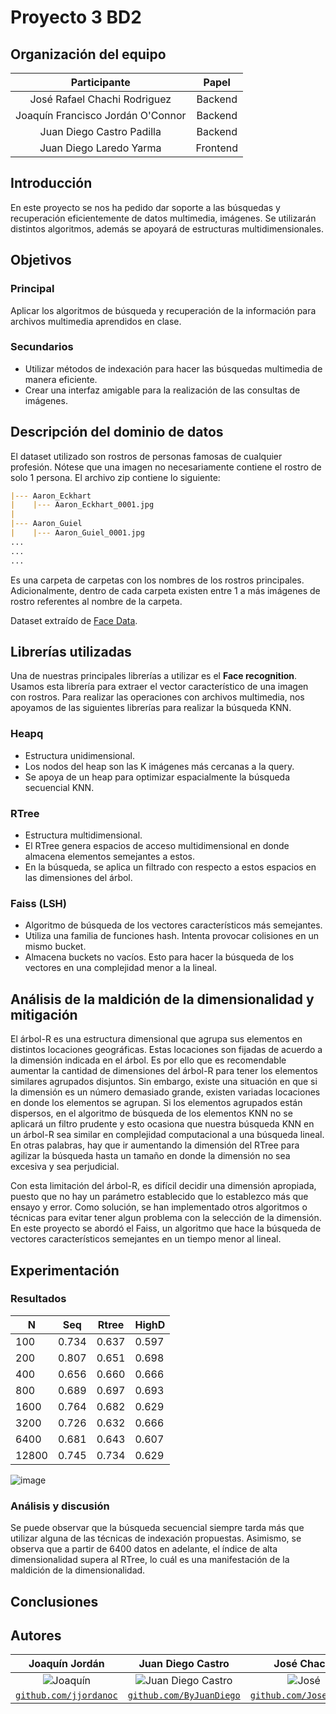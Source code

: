 # Proyecto 3 BD2

## Organización del equipo

|            Participante             |   Papel   |
|:-----------------------------------:|:---------:|
|  José Rafael Chachi Rodriguez       |  Backend  |
|    Joaquín Francisco Jordán O'Connor|  Backend  |
|     Juan Diego Castro Padilla       |  Backend |
|   Juan Diego Laredo Yarma           | Frontend  |

## Introducción 
En este proyecto se nos ha pedido dar soporte a las búsquedas y recuperación eficientemente de datos multimedia, imágenes. Se utilizarán distintos algoritmos, además se apoyará de estructuras multidimensionales.

## Objetivos
### Principal
Aplicar los algoritmos de búsqueda y recuperación de la información para archivos multimedia aprendidos en clase.
### Secundarios
- Utilizar métodos de indexación para hacer las búsquedas multimedia de manera eficiente.
- Crear una interfaz amigable para la realización de las consultas de imágenes.


## Descripción del dominio de datos
El dataset utilizado son rostros de personas famosas de cualquier profesión. Nótese que una imagen no necesariamente contiene el rostro de solo 1 persona.
El archivo zip contiene lo siguiente:

```markdown
|--- Aaron_Eckhart
|    |--- Aaron_Eckhart_0001.jpg
|
|--- Aaron_Guiel
|    |--- Aaron_Guiel_0001.jpg
...
...
...
```
Es una carpeta de carpetas con los nombres de los rostros principales. Adicionalmente, dentro de cada carpeta existen entre 1 a más imágenes de rostro referentes al nombre de la carpeta.

Dataset extraído de [Face Data](http://vis-www.cs.umass.edu/lfw/).

## Librerías utilizadas

Una de nuestras principales librerías a utilizar es el **Face recognition**. Usamos esta librería para extraer el vector característico de una imagen con rostros.
Para realizar las operaciones con archivos multimedia, nos apoyamos de las siguientes librerías para realizar la búsqueda KNN.

### Heapq
- Estructura unidimensional.
- Los nodos del heap son las K imágenes más cercanas a la query.
- Se apoya de un heap para optimizar espacialmente la búsqueda secuencial KNN.

### RTree
- Estructura multidimensional.
- El RTree genera espacios de acceso multidimensional en donde almacena elementos semejantes a estos.
- En la búsqueda, se aplica un filtrado con respecto a estos espacios en las dimensiones del árbol.

### Faiss (LSH)
- Algoritmo de búsqueda de los vectores característicos más semejantes.
- Utiliza una familia de funciones hash. Intenta provocar colisiones en un mismo bucket.
- Almacena buckets no vacíos. Esto para hacer la búsqueda de los vectores en una complejidad menor a la lineal.

## Análisis de la maldición de la dimensionalidad y mitigación

El árbol-R es una estructura dimensional que agrupa sus elementos en distintos locaciones geográficas. Estas locaciones son fijadas de acuerdo a la dimensión indicada en el árbol. Es por ello que es recomendable
aumentar la cantidad de dimensiones del árbol-R para tener los elementos similares agrupados disjuntos. Sin embargo, existe una situación en que si la dimensión es un número demasiado grande, existen variadas locaciones en donde los elementos se agrupan. Si los elementos agrupados están dispersos, en el algoritmo de búsqueda de los elementos KNN no se aplicará un filtro prudente y esto ocasiona que nuestra búsqueda KNN en un
árbol-R sea similar en complejidad computacional a una búsqueda lineal. En otras palabras, hay que ir aumentando la dimensión del RTree para agilizar la búsqueda hasta un tamaño en donde la dimensión no sea excesiva y sea perjudicial.

Con esta limitación del árbol-R, es difícil decidir una dimensión apropiada, puesto que no hay un parámetro establecido que lo establezco más que ensayo y error. Como solución, se han implementado otros algoritmos o técnicas para evitar tener algun problema con la selección de la dimensión. En este proyecto se abordó el Faiss, un algoritmo que hace la búsqueda de vectores característicos semejantes en un tiempo menor al lineal.

## Experimentación

### Resultados

| N     | Seq   | Rtree | HighD |
| ----- | ----- | ----- | ----- |
| 100   | 0.734 | 0.637 | 0.597 |
| 200   | 0.807 | 0.651 | 0.698 |
| 400   | 0.656 | 0.660 | 0.666 |
| 800   | 0.689 | 0.697 | 0.693 |
| 1600  | 0.764 | 0.682 | 0.629 |
| 3200  | 0.726 | 0.632 | 0.666 |
| 6400  | 0.681 | 0.643 | 0.607 |
| 12800 | 0.745 | 0.734 | 0.629 |

![image](https://github.com/ByJuanDiego/db2-project-3/assets/83974213/65770a6e-0a63-471b-9884-8912905d038c)

### Análisis y discusión

Se puede observar que la búsqueda secuencial siempre tarda más que utilizar alguna de las técnicas de indexación propuestas. Asimismo, se observa que a partir de 6400 datos en adelante, el índice de alta dimensionalidad supera al RTree, lo cuál es una manifestación de la maldición de la dimensionalidad.

## Conclusiones



## Autores

|                     **Joaquín Jordán**                   |                                 **Juan Diego Castro**                                 |                       **José Chachi**                     |  **Juan Diego Laredo** |
|:---------------------------------------------------------------------------------:|:-------------------------------------------------------------------------------------:|:-----------------------------------------------------------------------------------:|:----:|
|           ![Joaquín](https://avatars.githubusercontent.com/u/83974213)            |      ![Juan Diego Castro](https://avatars.githubusercontent.com/u/79115974?v=4)       |              ![José](https://avatars.githubusercontent.com/u/83974741)              | ![Juan Diego Laredo](https://avatars.githubusercontent.com/u/68095284?v=4) |                                             
| <a href="https://github.com/jjordanoc" target="_blank">`github.com/jjordanoc`</a> | <a href="https://github.com/ByJuanDiego" target="_blank">`github.com/ByJuanDiego`</a> | <a href="https://github.com/JoseChachi" target="_blank">`github.com/JoseChachi`</a> | <a href="https://github.com/DarKNeSsJuaN25" target="_blank">`github.com/DarkNeSsJuaN25`</a>|
